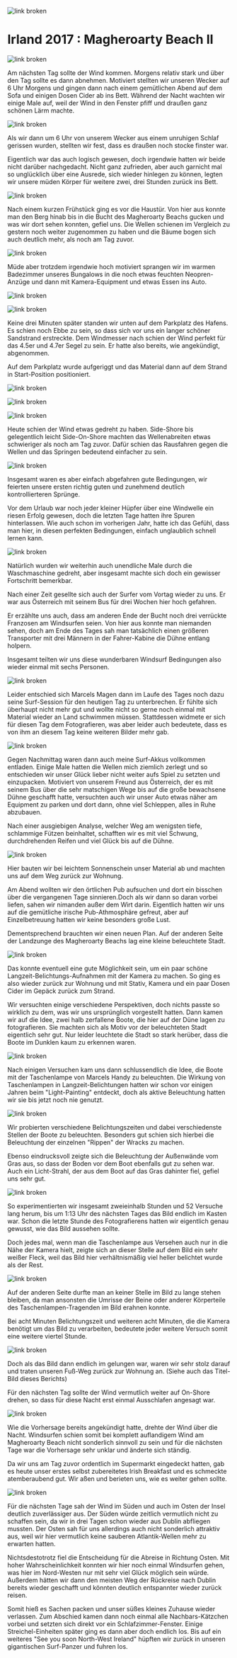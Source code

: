 ![link broken](../../../../../../mediaLibrary/posts/2017/ireland-irland/11-10-magheroarty-beach-donegal-II/windsurf-stormy-stories-surf-travel-blog-ireland-irland-11-10-magheroarty-beach-donegal-II-WM-35p-DSC00052.jpg)

# Irland 2017 : Magheroarty Beach II

![link broken](../../../../../../mediaLibrary/posts/2017/ireland-irland/11-10-magheroarty-beach-donegal-II/windsurf-stormy-stories-surf-travel-blog-ireland-irland-11-10-magheroarty-beach-donegal-II-WM-35p-DSC09884.jpg)

Am nächsten Tag sollte der Wind kommen. Morgens relativ stark und über den Tag sollte es dann abnehmen. Motiviert stellten wir unseren Wecker auf 6 Uhr Morgens und gingen dann nach einem gemütlichen Abend auf dem Sofa und einigen Dosen Cider ab ins Bett. Während der Nacht wachten wir einige Male auf, weil der Wind in den Fenster pfiff und draußen ganz schönen Lärm machte.

![link broken](../../../../../../mediaLibrary/posts/2017/ireland-irland/11-10-magheroarty-beach-donegal-II/windsurf-stormy-stories-surf-travel-blog-ireland-irland-11-10-magheroarty-beach-donegal-II-WM-35p-DSC09890.jpg)

Als wir dann um 6 Uhr von unserem Wecker aus einem unruhigen Schlaf gerissen wurden, stellten wir fest, dass es draußen noch stocke finster war.

Eigentlich war das auch logisch gewesen, doch irgendwie hatten wir beide nicht darüber nachgedacht. Nicht ganz zufrieden, aber auch garnicht mal so unglücklich über eine Ausrede, sich wieder hinlegen zu können, legten wir unsere müden Körper für weitere zwei, drei Stunden zurück ins Bett.

![link broken](../../../../../../mediaLibrary/posts/2017/ireland-irland/11-10-magheroarty-beach-donegal-II/windsurf-stormy-stories-surf-travel-blog-ireland-irland-11-10-magheroarty-beach-donegal-II-WM-35p-DSC09909.jpg)

Nach einem kurzen Frühstück ging es vor die Haustür. Von hier aus konnte man den Berg hinab bis in die Bucht des Magheroarty Beachs gucken und was wir dort sehen konnten, gefiel uns. Die Wellen schienen im Vergleich zu gestern noch weiter zugenommen zu haben und die Bäume bogen sich auch deutlich mehr, als noch am Tag zuvor.

![link broken](../../../../../../mediaLibrary/posts/2017/ireland-irland/11-10-magheroarty-beach-donegal-II/windsurf-stormy-stories-surf-travel-blog-ireland-irland-11-10-magheroarty-beach-donegal-II-WM-35p-DSC09948.jpg)

Müde aber trotzdem irgendwie hoch motiviert sprangen wir im warmen Badezimmer unseres Bungalows in die noch etwas feuchten Neopren-Anzüge und dann mit Kamera-Equipment und etwas Essen ins Auto.

![link broken](../../../../../../mediaLibrary/posts/2017/ireland-irland/11-10-magheroarty-beach-donegal-II/windsurf-stormy-stories-surf-travel-blog-ireland-irland-11-10-magheroarty-beach-donegal-II-WM-35p-DSC09950.jpg)

![link broken](../../../../../../mediaLibrary/posts/2017/ireland-irland/11-10-magheroarty-beach-donegal-II/windsurf-stormy-stories-surf-travel-blog-ireland-irland-11-10-magheroarty-beach-donegal-II-WM-35p-DSC09951.jpg)

Keine drei Minuten später standen wir unten auf dem Parkplatz des Hafens. Es schien noch Ebbe zu sein, so dass sich vor uns ein langer schöner Sandstrand erstreckte. Dem Windmesser nach schien der Wind perfekt für das 4.5er und 4.7er Segel zu sein. Er hatte also bereits, wie angekündigt, abgenommen.

Auf dem Parkplatz wurde aufgeriggt und das Material dann auf dem Strand in Start-Position positioniert.

![link broken](../../../../../../mediaLibrary/posts/2017/ireland-irland/11-10-magheroarty-beach-donegal-II/windsurf-stormy-stories-surf-travel-blog-ireland-irland-11-10-magheroarty-beach-donegal-II-WM-35p-DSC09955.jpg)

![link broken](../../../../../../mediaLibrary/posts/2017/ireland-irland/11-10-magheroarty-beach-donegal-II/windsurf-stormy-stories-surf-travel-blog-ireland-irland-11-10-magheroarty-beach-donegal-II-WM-35p-DSC09958.jpg)

![link broken](../../../../../../mediaLibrary/posts/2017/ireland-irland/11-10-magheroarty-beach-donegal-II/windsurf-stormy-stories-surf-travel-blog-ireland-irland-11-10-magheroarty-beach-donegal-II-WM-35p-DSC09963.jpg)

Heute schien der Wind etwas gedreht zu haben. Side-Shore bis gelegentlich leicht Side-On-Shore machten das Wellenabreiten etwas schwieriger als noch am Tag zuvor. Dafür schien das Rausfahren gegen die Wellen und das Springen bedeutend einfacher zu sein.

![link broken](../../../../../../mediaLibrary/posts/2017/ireland-irland/11-10-magheroarty-beach-donegal-II/windsurf-stormy-stories-surf-travel-blog-ireland-irland-11-10-magheroarty-beach-donegal-II-WM-35p-DSC09992.jpg)

Insgesamt waren es aber einfach abgefahren gute Bedingungen, wir feierten unsere ersten richtig guten und zunehmend deutlich kontrollierteren Sprünge.

Vor dem Urlaub war noch jeder kleiner Hüpfer über eine Windwelle ein riesen Erfolg gewesen, doch die letzten Tage hatten ihre Spuren hinterlassen. Wie auch schon im vorherigen Jahr, hatte ich das Gefühl, dass man hier, in diesen perfekten Bedingungen, einfach unglaublich schnell lernen kann.

![link broken](../../../../../../mediaLibrary/posts/2017/ireland-irland/11-10-magheroarty-beach-donegal-II/windsurf-stormy-stories-surf-travel-blog-ireland-irland-11-10-magheroarty-beach-donegal-II-WM-35p-DSC09954.jpg)

Natürlich wurden wir weiterhin auch unendliche Male durch die Waschmaschine gedreht, aber insgesamt machte sich doch ein gewisser Fortschritt bemerkbar.

Nach einer Zeit gesellte sich auch der Surfer vom Vortag wieder zu uns. Er war aus Österreich mit seinem Bus für drei Wochen hier hoch gefahren.

Er erzählte uns auch, dass am anderen Ende der Bucht noch drei verrückte Franzosen am Windsurfen seien. Von hier aus konnte man niemanden sehen, doch am Ende des Tages sah man tatsächlich einen größeren Transporter mit drei Männern in der Fahrer-Kabine die Dühne entlang holpern.

Insgesamt teilten wir uns diese wunderbaren Windsurf Bedingungen also wieder einmal mit sechs Personen.

![link broken](../../../../../../mediaLibrary/posts/2017/ireland-irland/11-10-magheroarty-beach-donegal-II/windsurf-stormy-stories-surf-travel-blog-ireland-irland-11-10-magheroarty-beach-donegal-II-WM-35p-DSC09885_mod.jpg)

Leider entschied sich Marcels Magen dann im Laufe des Tages noch dazu seine Surf-Session für den heutigen Tag zu unterbrechen. Er fühlte sich überhaupt nicht mehr gut und wollte nicht so gerne noch einmal mit Material wieder an Land schwimmen müssen. Stattdessen widmete er sich für diesen Tag dem Fotografieren, was aber leider auch bedeutete, dass es von ihm an diesem Tag keine weiteren Bilder mehr gab.

![link broken](../../../../../../mediaLibrary/posts/2017/ireland-irland/11-10-magheroarty-beach-donegal-II/windsurf-stormy-stories-surf-travel-blog-ireland-irland-11-10-magheroarty-beach-donegal-II-WM-35p-IMG_20171110_142636780_HDR.jpg)

Gegen Nachmittag waren dann auch meine Surf-Akkus vollkommen entladen. Einige Male hatten die Wellen mich ziemlich zerlegt und so entschieden wir unser Glück lieber nicht weiter aufs Spiel zu setzten und einzupacken. Motiviert von unserem Freund aus Österreich, der es mit seinem Bus über die sehr matschigen Wege bis auf die große bewachsene Dühne geschafft hatte, versuchten auch wir unser Auto etwas näher am Equipment zu parken und dort dann, ohne viel Schleppen, alles in Ruhe abzubauen.

Nach einer ausgiebigen Analyse, welcher Weg am wenigsten tiefe, schlammige Fützen beinhaltet, schafften wir es mit viel Schwung, durchdrehenden Reifen und viel Glück bis auf die Dühne.

![link broken](../../../../../../mediaLibrary/posts/2017/ireland-irland/11-10-magheroarty-beach-donegal-II/windsurf-stormy-stories-surf-travel-blog-ireland-irland-11-10-magheroarty-beach-donegal-II-WM-35p-DSC00053.jpg)

Hier bauten wir bei leichtem Sonnenschein unser Material ab und machten uns auf dem Weg zurück zur Wohnung.

Am Abend wollten wir den örtlichen Pub aufsuchen und dort ein bisschen über die vergangenen Tage sinnieren.Doch als wir dann so daran vorbei liefen, sahen wir nimanden außer dem Wirt darin. Eigentlich hatten wir uns auf die gemütliche irische Pub-Athmosphäre gefreut, aber auf Einzelbetreuung hatten wir keine besonders große Lust.

Dementsprechend brauchten wir einen neuen Plan. Auf der anderen Seite der Landzunge des Magheroarty Beachs lag eine kleine beleuchtete Stadt.

![link broken](../../../../../../mediaLibrary/posts/2017/ireland-irland/11-10-magheroarty-beach-donegal-II/windsurf-stormy-stories-surf-travel-blog-ireland-irland-11-10-magheroarty-beach-donegal-II-WM-35p-IMG_20171111_105246633.jpg)

Das konnte eventuell eine gute Möglichkeit sein, um ein paar schöne Langzeit-Belichtungs-Aufnahmen mit der Kamera zu machen. So ging es also wieder zurück zur Wohnung und mit Stativ, Kamera und ein paar Dosen Cider im Gepäck zurück zum Strand.

Wir versuchten einige verschiedene Perspektiven, doch nichts passte so wirklich zu dem, was wir uns ursprünglich vorgestellt hatten. Dann kamen wir auf die Idee, zwei halb zerfallene Boote, die hier auf der Düne lagen zu fotografieren. Sie machten sich als Motiv vor der beleuchteten Stadt eigentlich sehr gut. Nur leider leuchtete die Stadt so stark herüber, dass die Boote im Dunklen kaum zu erkennen waren.

![link broken](../../../../../../mediaLibrary/posts/2017/ireland-irland/11-10-magheroarty-beach-donegal-II/windsurf-stormy-stories-surf-travel-blog-ireland-irland-11-10-magheroarty-beach-donegal-II-WM-35p-IMG_20171111_105335266.jpg)

Nach einigen Versuchen kam uns dann schlussendlich die Idee, die Boote mit der Taschenlampe von Marcels Handy zu beleuchten. Die Wirkung von Taschenlampen in Langzeit-Belichtungen hatten wir schon vor einigen Jahren beim "Light-Painting" entdeckt, doch als aktive Beleuchtung hatten wir sie bis jetzt noch nie genutzt.

![link broken](../../../../../../mediaLibrary/posts/2017/ireland-irland/11-10-magheroarty-beach-donegal-II/windsurf-stormy-stories-surf-travel-blog-ireland-irland-11-10-magheroarty-beach-donegal-II-WM-35p-DSC00062.jpg)

Wir probierten verschiedene Belichtungszeiten und dabei verschiedenste Stellen der Boote zu beleuchten. Besonders gut schien sich hierbei die Beleuchtung der einzelnen "Rippen" der Wracks zu machen.

Ebenso eindrucksvoll zeigte sich die Beleuchtung der Außenwände vom Gras aus, so dass der Boden vor dem Boot ebenfalls gut zu sehen war. Auch ein Licht-Strahl, der aus dem Boot auf das Gras dahinter fiel, gefiel uns sehr gut.

![link broken](../../../../../../mediaLibrary/posts/2017/ireland-irland/11-10-magheroarty-beach-donegal-II/windsurf-stormy-stories-surf-travel-blog-ireland-irland-11-10-magheroarty-beach-donegal-II-WM-35p-DSC00063.jpg)

So experimentierten wir insgesamt zweieinhalb Stunden und 52 Versuche lang herum, bis um 1:13 Uhr des nächsten Tages das Bild endlich im Kasten war. Schon die letzte Stunde des Fotografierens hatten wir eigentlich genau gewusst, wie das Bild aussehen sollte.

Doch jedes mal, wenn man die Taschenlampe aus Versehen auch nur in die Nähe der Kamera hielt, zeigte sich an dieser Stelle auf dem Bild ein sehr weißer Fleck, weil das Bild hier verhältnismäßig viel heller belichtet wurde als der Rest.

![link broken](../../../../../../mediaLibrary/posts/2017/ireland-irland/11-10-magheroarty-beach-donegal-II/windsurf-stormy-stories-surf-travel-blog-ireland-irland-11-10-magheroarty-beach-donegal-II-WM-35p-DSC00064.jpg)

Auf der anderen Seite durfte man an keiner Stelle im Bild zu lange stehen bleiben, da man ansonsten die Umrisse der Beine oder anderer Körperteile des Taschenlampen-Tragenden im Bild erahnen konnte.

Bei acht Minuten Belichtungszeit und weiteren acht Minuten, die die Kamera benötigt um das Bild zu verarbeiten, bedeutete jeder weitere Versuch somit eine weitere viertel Stunde.

![link broken](../../../../../../mediaLibrary/posts/2017/ireland-irland/11-10-magheroarty-beach-donegal-II/windsurf-stormy-stories-surf-travel-blog-ireland-irland-11-10-magheroarty-beach-donegal-II-WM-35p-DSC00065.jpg)

Doch als das Bild dann endlich im gelungen war, waren wir sehr stolz darauf und traten unseren Fuß-Weg zurück zur Wohnung an.
(Siehe auch das Titel-Bild dieses Berichts)

Für den nächsten Tag sollte der Wind vermutlich weiter auf On-Shore drehen, so dass für diese Nacht erst einmal Ausschlafen angesagt war.

![link broken](../../../../../../mediaLibrary/posts/2017/ireland-irland/11-10-magheroarty-beach-donegal-II/windsurf-stormy-stories-surf-travel-blog-ireland-irland-11-10-magheroarty-beach-donegal-II-WM-35p-DSC00066.jpg)

Wie die Vorhersage bereits angekündigt hatte, drehte der Wind über die Nacht. Windsurfen schien somit bei komplett auflandigem Wind am Magheroarty Beach nicht sonderlich sinnvoll zu sein und für die nächsten Tage war die Vorhersage sehr unklar und änderte sich ständig.

Da wir uns am Tag zuvor ordentlich im Supermarkt eingedeckt hatten, gab es heute unser erstes selbst zubereitetes Irish Breakfast und es schmeckte atemberaubend gut. Wir aßen und berieten uns, wie es weiter gehen sollte.

![link broken](../../../../../../mediaLibrary/posts/2017/ireland-irland/11-10-magheroarty-beach-donegal-II/windsurf-stormy-stories-surf-travel-blog-ireland-irland-11-10-magheroarty-beach-donegal-II-WM-35p-DSC00067.jpg)

Für die nächsten Tage sah der Wind im Süden und auch im Osten der Insel deutlich zuverlässiger aus. Der Süden würde zeitlich vermutlich nicht zu schaffen sein, da wir in drei Tagen schon wieder aus Dublin abfliegen mussten. Der Osten sah für uns allerdings auch nicht sonderlich attraktiv aus, weil wir hier vermutlich keine sauberen Atlantik-Wellen mehr zu erwarten hatten.

Nichtsdestotrotz fiel die Entscheidung für die Abreise in Richtung Osten. Mit hoher Wahrscheinlichkeit konnten wir hier noch einmal Windsurfen gehen, was hier im Nord-Westen nur mit sehr viel Glück möglich sein würde. Außerdem hätten wir dann den meisten Weg der Rückreise nach Dublin bereits wieder geschafft und könnten deutlich entspannter wieder zurück reisen.

Somit hieß es Sachen packen und unser süßes kleines Zuhause wieder verlassen. Zum Abschied kamen dann noch einmal alle Nachbars-Kätzchen vorbei und setzten sich direkt vor ein Schlafzimmer-Fenster. Einige Streichel-Einheiten später ging es dann aber doch endlich los. Bis auf ein weiteres "See you soon North-West Ireland" hüpften wir zurück in unseren gigantischen Surf-Panzer und fuhren los.
